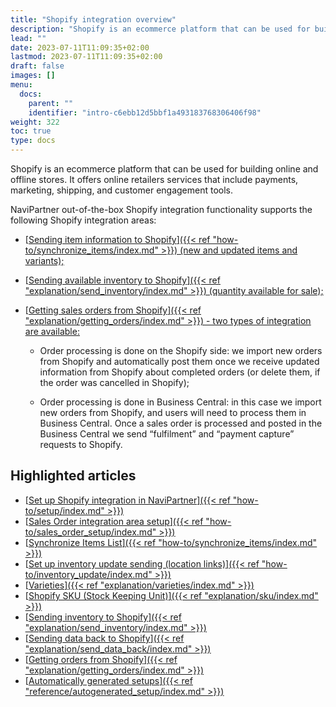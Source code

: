 ```yaml
---
title: "Shopify integration overview"
description: "Shopify is an ecommerce platform that can be used for building online and offline stores. It offers online retailers services that include payments, marketing, shipping, and customer engagement tools."
lead: ""
date: 2023-07-11T11:09:35+02:00
lastmod: 2023-07-11T11:09:35+02:00
draft: false
images: []
menu:
  docs:
    parent: ""
    identifier: "intro-c6ebb12d5bbf1a493183768306406f98"
weight: 322
toc: true
type: docs
---
```

Shopify is an ecommerce platform that can be used for building online and offline stores. It offers online retailers services that include payments, marketing, shipping, and customer engagement tools.

NaviPartner out-of-the-box Shopify integration functionality supports the following Shopify integration areas:

- [<ins>Sending item information to Shopify<ins>]({{< ref "how-to/synchronize_items/index.md" >}}) (new and updated items and variants);

- [<ins>Sending available inventory to Shopify<ins>]({{< ref "explanation/send_inventory/index.md" >}}) (quantity available for sale);

- [<ins>Getting sales orders from Shopify<ins>]({{< ref "explanation/getting_orders/index.md" >}}) - two types of integration are available:         

    -	Order processing is done on the Shopify side: we import new orders from Shopify and automatically post them once we receive updated information from Shopify about completed orders (or delete them, if the order was cancelled in Shopify);

    -	Order processing is done in Business Central: in this case we import new orders from Shopify, and users will need to process them in Business Central. Once a sales order is processed and posted in the Business Central we send “fulfilment” and “payment capture” requests to Shopify.

## Highlighted articles

- [<ins>Set up Shopify integration in NaviPartner<ins>]({{< ref "how-to/setup/index.md" >}})
- [<ins>Sales Order integration area setup<ins>]({{< ref "how-to/sales_order_setup/index.md" >}})
- [<ins>Synchronize Items List<ins>]({{< ref "how-to/synchronize_items/index.md" >}})
- [<ins>Set up inventory update sending (location links)<ins>]({{< ref "how-to/inventory_update/index.md" >}})
- [<ins>Varieties<ins>]({{< ref "explanation/varieties/index.md" >}})
- [<ins>Shopify SKU (Stock Keeping Unit)<ins>]({{< ref "explanation/sku/index.md" >}})
- [<ins>Sending inventory to Shopify<ins>]({{< ref "explanation/send_inventory/index.md" >}})
- [<ins>Sending data back to Shopify<ins>]({{< ref "explanation/send_data_back/index.md" >}})
- [<ins>Getting orders from Shopify<ins>]({{< ref "explanation/getting_orders/index.md" >}})
- [<ins>Automatically generated setups<ins>]({{< ref "reference/autogenerated_setup/index.md" >}})